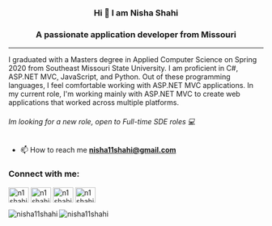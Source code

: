 <h3 align="center">Hi 👋 I am Nisha Shahi </h3>
<h3 align="center"> A passionate application developer from Missouri </h3>
<hr>

I graduated with a Masters degree in Applied Computer Science on Spring 2020 from Southeast Missouri State University. I am proficient in C#, ASP.NET MVC, JavaScript, and Python. Out of these programming languages, I feel comfortable working with ASP.NET MVC applications. In my current role, I'm working mainly with ASP.NET MVC to create web applications that worked across multiple platforms. 


###### _Im looking for a new role, open to Full-time SDE roles_ :computer:

- 📫 How to reach me **nisha11shahi@gmail.com**

<h3 align="left">Connect with me:</h3>
<p align="left">
<a href="https://twitter.com/n1shahi" target="blank"><img align="center" src="https://cdn.jsdelivr.net/npm/simple-icons@3.0.1/icons/twitter.svg" alt="n1shahi" height="30" width="40" /></a>
<a href="https://linkedin.com/in/n1shahi" target="blank"><img align="center" src="https://cdn.jsdelivr.net/npm/simple-icons@3.0.1/icons/linkedin.svg" alt="n1shahi" height="30" width="40" /></a>
<a href="https://fb.com/n1shahi" target="blank"><img align="center" src="https://cdn.jsdelivr.net/npm/simple-icons@3.0.1/icons/facebook.svg" alt="n1shahi" height="30" width="40" /></a>
<a href="https://instagram.com/n1shahi" target="blank"><img align="center" src="https://cdn.jsdelivr.net/npm/simple-icons@3.0.1/icons/instagram.svg" alt="n1shahi" height="30" width="40" /></a>
</p>
<p><img align="left" src="https://github-readme-stats.vercel.app/api/top-langs?username=nisha11shahi&show_icons=true&locale=en&layout=compact" alt="nisha11shahi" /></p>
<p><img align="center" src="https://github-readme-streak-stats.herokuapp.com/?user=nisha11shahi&" alt="nisha11shahi" /></p>



